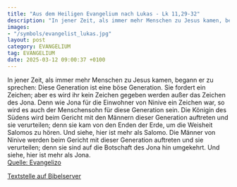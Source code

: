 ```yaml
---
title: "Aus dem Heiligen Evangelium nach Lukas - Lk 11,29-32"
description: "In jener Zeit, als immer mehr Menschen zu Jesus kamen, begann er zu sprechen: Diese Generation ist eine böse Generation. Sie fordert ein Zeichen; aber es wird ihr kein Zeichen gegeben werden außer das Zeichen des Jona. Denn wie Jona für die Einwohner von Ninive ein Zeichen war, s...."
images:
- "/symbols/evangelist_lukas.jpg"
layout: post
category: EVANGELIUM
tag: EVANGELIUM
date: 2025-03-12 09:00:37 +0100
---
```

In jener Zeit, als immer mehr Menschen zu Jesus kamen, begann er zu sprechen: Diese Generation ist eine böse Generation. Sie fordert ein Zeichen; aber es wird ihr kein Zeichen gegeben werden außer das Zeichen des Jona.
Denn wie Jona für die Einwohner von Ninive ein Zeichen war, so wird es auch der Menschensohn für diese Generation sein.<!--more-->
Die Königin des Südens wird beim Gericht mit den Männern dieser Generation auftreten und sie verurteilen; denn sie kam von den Enden der Erde, um die Weisheit Salomos zu hören. Und siehe, hier ist mehr als Salomo.
Die Männer von Ninive werden beim Gericht mit dieser Generation auftreten und sie verurteilen; denn sie sind auf die Botschaft des Jona hin umgekehrt. Und siehe, hier ist mehr als Jona.<br>
[Quelle: Evangelizo](https://evangeliumtagfuertag.org/DE/gospel)

[Textstelle auf Bibelserver](https://www.bibleserver.com/EU/Lukas11,29-32)
